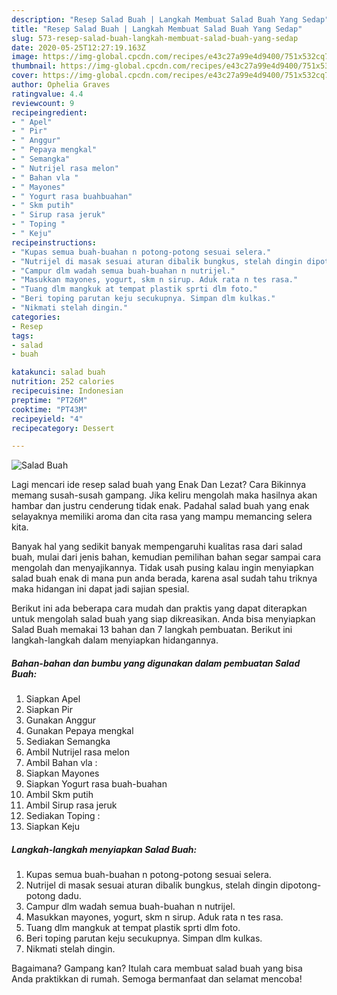 ```yaml
---
description: "Resep Salad Buah | Langkah Membuat Salad Buah Yang Sedap"
title: "Resep Salad Buah | Langkah Membuat Salad Buah Yang Sedap"
slug: 573-resep-salad-buah-langkah-membuat-salad-buah-yang-sedap
date: 2020-05-25T12:27:19.163Z
image: https://img-global.cpcdn.com/recipes/e43c27a99e4d9400/751x532cq70/salad-buah-foto-resep-utama.jpg
thumbnail: https://img-global.cpcdn.com/recipes/e43c27a99e4d9400/751x532cq70/salad-buah-foto-resep-utama.jpg
cover: https://img-global.cpcdn.com/recipes/e43c27a99e4d9400/751x532cq70/salad-buah-foto-resep-utama.jpg
author: Ophelia Graves
ratingvalue: 4.4
reviewcount: 9
recipeingredient:
- " Apel"
- " Pir"
- " Anggur"
- " Pepaya mengkal"
- " Semangka"
- " Nutrijel rasa melon"
- " Bahan vla "
- " Mayones"
- " Yogurt rasa buahbuahan"
- " Skm putih"
- " Sirup rasa jeruk"
- " Toping "
- " Keju"
recipeinstructions:
- "Kupas semua buah-buahan n potong-potong sesuai selera."
- "Nutrijel di masak sesuai aturan dibalik bungkus, stelah dingin dipotong-potong dadu."
- "Campur dlm wadah semua buah-buahan n nutrijel."
- "Masukkan mayones, yogurt, skm n sirup. Aduk rata n tes rasa."
- "Tuang dlm mangkuk at tempat plastik sprti dlm foto."
- "Beri toping parutan keju secukupnya. Simpan dlm kulkas."
- "Nikmati stelah dingin."
categories:
- Resep
tags:
- salad
- buah

katakunci: salad buah 
nutrition: 252 calories
recipecuisine: Indonesian
preptime: "PT26M"
cooktime: "PT43M"
recipeyield: "4"
recipecategory: Dessert

---
```



![Salad Buah](https://img-global.cpcdn.com/recipes/e43c27a99e4d9400/751x532cq70/salad-buah-foto-resep-utama.jpg)

Lagi mencari ide resep salad buah yang Enak Dan Lezat? Cara Bikinnya memang susah-susah gampang. Jika keliru mengolah maka hasilnya akan hambar dan justru cenderung tidak enak. Padahal salad buah yang enak selayaknya memiliki aroma dan cita rasa yang mampu memancing selera kita.



Banyak hal yang sedikit banyak mempengaruhi kualitas rasa dari salad buah, mulai dari jenis bahan, kemudian pemilihan bahan segar sampai cara mengolah dan menyajikannya. Tidak usah pusing kalau ingin menyiapkan salad buah enak di mana pun anda berada, karena asal sudah tahu triknya maka hidangan ini dapat jadi sajian spesial.


Berikut ini ada beberapa cara mudah dan praktis yang dapat diterapkan untuk mengolah salad buah yang siap dikreasikan. Anda bisa menyiapkan Salad Buah memakai 13 bahan dan 7 langkah pembuatan. Berikut ini langkah-langkah dalam menyiapkan hidangannya.

<!--inarticleads1-->

##### Bahan-bahan dan bumbu yang digunakan dalam pembuatan Salad Buah:

1. Siapkan  Apel
1. Siapkan  Pir
1. Gunakan  Anggur
1. Gunakan  Pepaya mengkal
1. Sediakan  Semangka
1. Ambil  Nutrijel rasa melon
1. Ambil  Bahan vla :
1. Siapkan  Mayones
1. Siapkan  Yogurt rasa buah-buahan
1. Ambil  Skm putih
1. Ambil  Sirup rasa jeruk
1. Sediakan  Toping :
1. Siapkan  Keju




<!--inarticleads2-->

##### Langkah-langkah menyiapkan Salad Buah:

1. Kupas semua buah-buahan n potong-potong sesuai selera.
1. Nutrijel di masak sesuai aturan dibalik bungkus, stelah dingin dipotong-potong dadu.
1. Campur dlm wadah semua buah-buahan n nutrijel.
1. Masukkan mayones, yogurt, skm n sirup. Aduk rata n tes rasa.
1. Tuang dlm mangkuk at tempat plastik sprti dlm foto.
1. Beri toping parutan keju secukupnya. Simpan dlm kulkas.
1. Nikmati stelah dingin.




Bagaimana? Gampang kan? Itulah cara membuat salad buah yang bisa Anda praktikkan di rumah. Semoga bermanfaat dan selamat mencoba!
